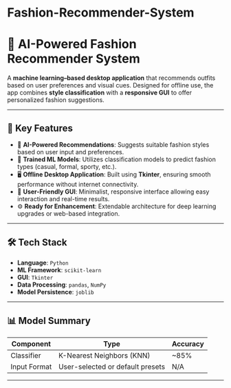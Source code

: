 # Fashion-Recommender-System

# 👗 AI-Powered Fashion Recommender System

A **machine learning–based desktop application** that recommends outfits based on user preferences and visual cues. Designed for offline use, the app combines **style classification** with a **responsive GUI** to offer personalized fashion suggestions.

---

## 🎯 Key Features

- 🧠 **AI-Powered Recommendations**: Suggests suitable fashion styles based on user input and preferences.
- 🧪 **Trained ML Models**: Utilizes classification models to predict fashion types (casual, formal, sporty, etc.).
- 🖥️ **Offline Desktop Application**: Built using **Tkinter**, ensuring smooth performance without internet connectivity.
- 👤 **User-Friendly GUI**: Minimalist, responsive interface allowing easy interaction and real-time results.
- ⚙️ **Ready for Enhancement**: Extendable architecture for deep learning upgrades or web-based integration.

---

## 🛠️ Tech Stack

- **Language**: `Python`
- **ML Framework**: `scikit-learn`
- **GUI**: `Tkinter`
- **Data Processing**: `pandas`, `NumPy`
- **Model Persistence**: `joblib`

---

## 📊 Model Summary

| Component     | Type                     | Accuracy |
|---------------|--------------------------|----------|
| Classifier    | K-Nearest Neighbors (KNN) | ~85%     |
| Input Format  | User-selected or default presets | N/A     |

---

